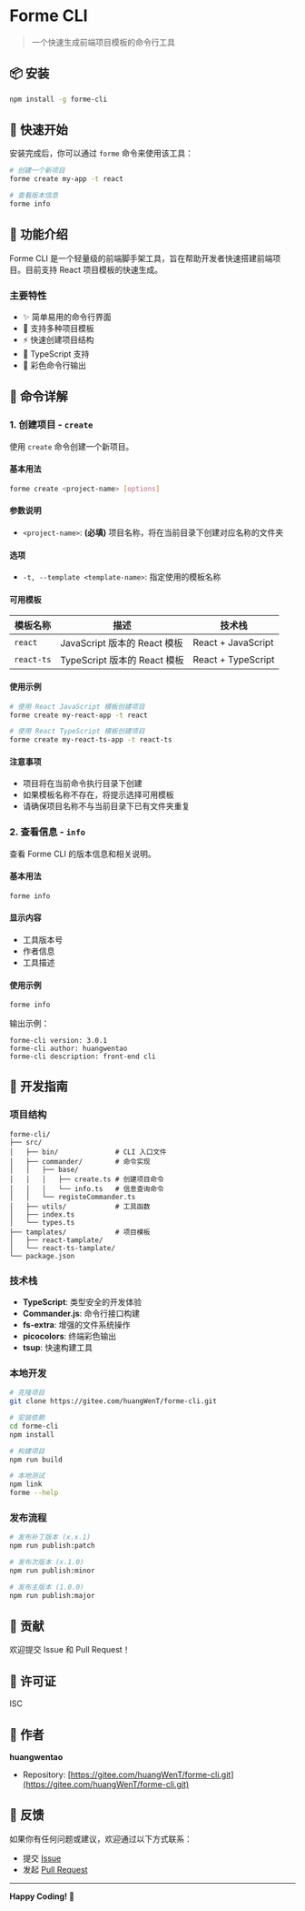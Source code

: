 # Forme CLI

> 一个快速生成前端项目模板的命令行工具

## 📦 安装

```bash
npm install -g forme-cli
```

## 🚀 快速开始

安装完成后，你可以通过 `forme` 命令来使用该工具：

```bash
# 创建一个新项目
forme create my-app -t react

# 查看版本信息
forme info
```

## 📖 功能介绍

Forme CLI 是一个轻量级的前端脚手架工具，旨在帮助开发者快速搭建前端项目。目前支持 React 项目模板的快速生成。

### 主要特性

- ✨ 简单易用的命令行界面
- 🎯 支持多种项目模板
- ⚡️ 快速创建项目结构
- 📝 TypeScript 支持
- 🎨 彩色命令行输出

## 📝 命令详解

### 1. 创建项目 - `create`

使用 `create` 命令创建一个新项目。

#### 基本用法

```bash
forme create <project-name> [options]
```

#### 参数说明

- `<project-name>`: **(必填)** 项目名称，将在当前目录下创建对应名称的文件夹

#### 选项

- `-t, --template <template-name>`: 指定使用的模板名称

#### 可用模板

| 模板名称   | 描述                         | 技术栈             |
| ---------- | ---------------------------- | ------------------ |
| `react`    | JavaScript 版本的 React 模板 | React + JavaScript |
| `react-ts` | TypeScript 版本的 React 模板 | React + TypeScript |

#### 使用示例

```bash
# 使用 React JavaScript 模板创建项目
forme create my-react-app -t react

# 使用 React TypeScript 模板创建项目
forme create my-react-ts-app -t react-ts
```

#### 注意事项

- 项目将在当前命令执行目录下创建
- 如果模板名称不存在，将提示选择可用模板
- 请确保项目名称不与当前目录下已有文件夹重复

### 2. 查看信息 - `info`

查看 Forme CLI 的版本信息和相关说明。

#### 基本用法

```bash
forme info
```

#### 显示内容

- 工具版本号
- 作者信息
- 工具描述

#### 使用示例

```bash
forme info
```

输出示例：

```
forme-cli version: 3.0.1
forme-cli author: huangwentao
forme-cli description: front-end cli
```

## 🔧 开发指南

### 项目结构

```
forme-cli/
├── src/
│   ├── bin/              # CLI 入口文件
│   ├── commander/        # 命令实现
│   │   ├── base/
│   │   │   ├── create.ts # 创建项目命令
│   │   │   └── info.ts   # 信息查询命令
│   │   └── registeCommander.ts
│   ├── utils/            # 工具函数
│   ├── index.ts
│   └── types.ts
├── tamplates/            # 项目模板
│   ├── react-tamplate/
│   └── react-ts-tamplate/
└── package.json
```

### 技术栈

- **TypeScript**: 类型安全的开发体验
- **Commander.js**: 命令行接口构建
- **fs-extra**: 增强的文件系统操作
- **picocolors**: 终端彩色输出
- **tsup**: 快速构建工具

### 本地开发

```bash
# 克隆项目
git clone https://gitee.com/huangWenT/forme-cli.git

# 安装依赖
cd forme-cli
npm install

# 构建项目
npm run build

# 本地测试
npm link
forme --help
```

### 发布流程

```bash
# 发布补丁版本 (x.x.1)
npm run publish:patch

# 发布次版本 (x.1.0)
npm run publish:minor

# 发布主版本 (1.0.0)
npm run publish:major
```

## 🤝 贡献

欢迎提交 Issue 和 Pull Request！

## 📄 许可证

ISC

## 👤 作者

**huangwentao**

- Repository: [https://gitee.com/huangWenT/forme-cli.git](https://gitee.com/huangWenT/forme-cli.git)

## 📮 反馈

如果你有任何问题或建议，欢迎通过以下方式联系：

- 提交 [Issue](https://gitee.com/huangWenT/forme-cli/issues)
- 发起 [Pull Request](https://gitee.com/huangWenT/forme-cli/pulls)

---

**Happy Coding! 🎉**
